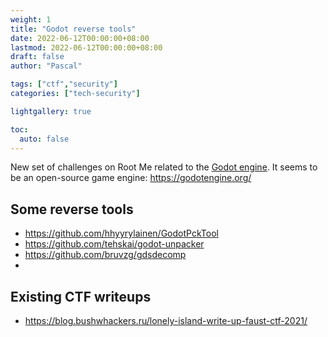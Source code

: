 ```yaml
---
weight: 1
title: "Godot reverse tools"
date: 2022-06-12T00:00:00+08:00
lastmod: 2022-06-12T00:00:00+08:00
draft: false
author: "Pascal"

tags: ["ctf","security"]
categories: ["tech-security"]

lightgallery: true

toc:
  auto: false
---
```

New set of challenges on Root Me related to the [Godot engine](https://www.root-me.org/fr/breve/Le-FIC-est-fini-nouvelle-serie-de-challenges-cracking-GODOT). It seems to be an open-source game engine: https://godotengine.org/

## Some reverse tools
- https://github.com/hhyyrylainen/GodotPckTool
- https://github.com/tehskai/godot-unpacker
- https://github.com/bruvzg/gdsdecomp
- 
## Existing CTF writeups
- https://blog.bushwhackers.ru/lonely-island-write-up-faust-ctf-2021/